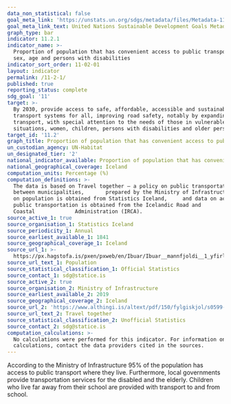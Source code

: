 ```yaml
---
data_non_statistical: false
goal_meta_link: 'https://unstats.un.org/sdgs/metadata/files/Metadata-11-02-01.pdf'
goal_meta_link_text: United Nations Sustainable Development Goals Metadata (pdf 2066kB)
graph_type: bar
indicator: 11.2.1
indicator_name: >-
  Proportion of population that has convenient access to public transport, by
  sex, age and persons with disabilities
indicator_sort_order: 11-02-01
layout: indicator
permalink: /11-2-1/
published: true
reporting_status: complete
sdg_goal: '11'
target: >-
  By 2030, provide access to safe, affordable, accessible and sustainable
  transport systems for all, improving road safety, notably by expanding public
  transport, with special attention to the needs of those in vulnerable
  situations, women, children, persons with disabilities and older persons
target_id: '11.2'
graph_title: Proportion of population that has convenient access to public transport.
un_custodian_agency: UN-Habitat
un_designated_tier: '2'
national_indicator_available: Proportion of population that has convenient access to public transport.
national_geographical_coverage: Iceland
computation_units: Percentage (%)
computation_definitions: >-
  The data is based on Travel together – a policy on public transportation
  between municipalities,       prepared by the Ministry of Infrastructure. Data
  on population is obtained from Statistics Iceland,     and data on access to
  public transportation is obtained from the Icelandic Road and
  Coastal             Administration (IRCA).
source_active_1: true
source_organisation_1: Statistics Iceland
source_periodicity_1: Annual
source_earliest_available_1: 1841
source_geographical_coverage_1: Iceland
source_url_1: >-
  https://px.hagstofa.is/pxen/pxweb/en/Ibuar/Ibuar__mannfjoldi__1_yfirlit__Yfirlit_mannfjolda/MAN00101.px
source_url_text_1: Population
source_statistical_classification_1: Official Statistics
source_contact_1: sdg@statice.is
source_active_2: true
source_organisation_2: Ministry of Infrastructure
source_earliest_available_2: 2019
source_geographical_coverage_2: Iceland
source_url_2: 'https://www.althingi.is/altext/pdf/150/fylgiskjol/s0599-f_I.pdf'
source_url_text_2: Travel together
source_statistical_classification_2: Unofficial Statistics
source_contact_2: sdg@statice.is
computation_calculations: >-
  No calculations were performed for this indicator. For information on the
  calculations, contact the data providers cited in the sources.
---
```


According to the Ministry of Infrastructure 95% of the population has access to public transport where they live. Furthermore, local governments provide transportation services for the disabled and the elderly. Children who live far away from their school are provided with transport to and from school.
